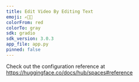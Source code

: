 ```yaml
---
title: Edit Video By Editing Text
emoji: ✍️🎥📄
colorFrom: red
colorTo: gray
sdk: gradio
sdk_version: 3.0.3
app_file: app.py
pinned: false
---
```


Check out the configuration reference at https://huggingface.co/docs/hub/spaces#reference
